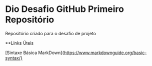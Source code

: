 # Dio Desafio GitHub Primeiro Repositório 
Repositório criado para o desafio de projeto 

**Links Úteis

[Sintaxe Básica MarkDown]{https://www.markdownguide.org/basic-syntax/}
